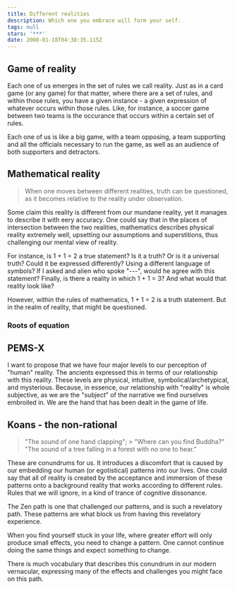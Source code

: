 ```yaml
---
title: Different realities
description: Which one you embrace will form your self.
tags: null
stars: '***'
date: 2008-01-18T04:38:35.115Z
---
```


## Game of reality

Each one of us emerges in the set of rules we call reality. Just as in a card game (or any game) for that matter, where there are a set of rules, and within those rules, you have a given instance - a given expression of whatever occurs within those rules. Like, for instance, a soccer game between two teams is the occurance that occurs within a certain set of rules.

Each one of us is like a big game, with a team opposing, a team supporting and all the officials necessary to run the game, as well as an audience of both supporters and detractors.

## Mathematical reality

> When one moves between different realities, truth can be questioned, as it becomes relative to the reality under observation.

Some claim this reality is different from our mundane reality, yet it manages to describe it with eery accuracy. One could say that in the places of intersection between the two realities, mathematics describes physical reality extremely well, upsetting our assumptions and superstitions, thus challenging our mental view of reality.

For instance, is 1 + 1 = 2 a true statement? Is it a truth? Or is it a universal truth? Could it be expressed differently? Using a different language of symbols? If I asked and alien who spoke "---", would he agree with this statement? Finally, is there a reality in which 1 + 1 = 3? And what would that reality look like?

However, within the rules of mathematics, 1 + 1 = 2 is a truth statement. But in the realm of reality, that might be questioned.

### Roots of equation

## PEMS-X

I want to propose that we have four major levels to our perception of "human" reality. The ancients expressed this in terms of our relationship with this reality. These levels are physical, intuitive, symbolical/archetypical, and mysterious. Because, in essence, our relationship with "reality" is whole subjective, as we are the "subject" of the narrative we find ourselves embroiled in. We are the hand that has been dealt in the game of life.

## Koans - the non-rational

> "The sound of one hand clapping"; >
> "Where can you find Buddha?"
> "The sound of a tree falling in a forest with no one to hear."

These are conundrums for us. It introduces a discomfort that is caused by our embedding our human (or egotistical) patterns into our lives. One could say that all of reality is created by the acceptance and immersion of these patterns onto a background reality that works according to different rules. Rules that we will ignore, in a kind of trance of cognitive dissonance.

The Zen path is one that challenged our patterns, and is such a revelatory path. These patterns are what block us from having this revelatory experience.

When you find yourself stuck in your life, where greater effort will only produce small effects, you need to change a pattern. One cannot continue doing the same things and expect something to change.

There is much vocabulary that describes this conundrum in our modern vernacular, expressing many of the effects and challenges you might face on this path.
